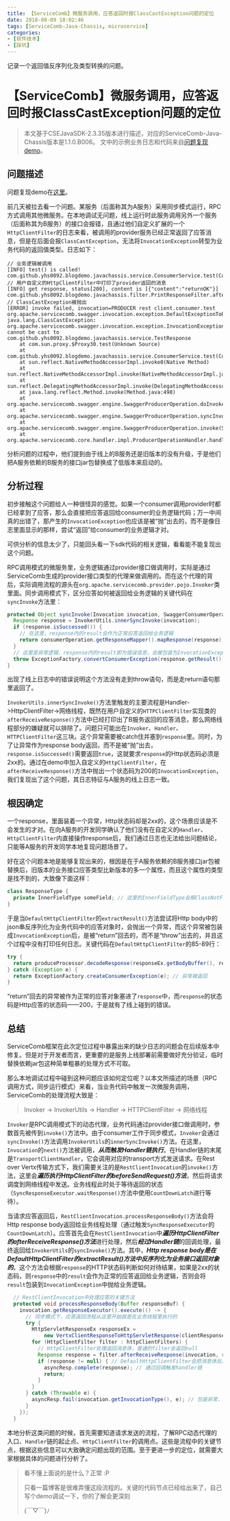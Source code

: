 ```yaml
---
title: 【ServiceComb】微服务调用，应答返回时报ClassCastException问题的定位
date: 2018-08-09 18:02:46
tags: [ServiceComb-Java-Chassis, microservice]
categories:
- [软件技术]
- [踩坑]
---
```


记录一个返回值反序列化及类型转换的问题。
<!-- more -->
# 【ServiceComb】微服务调用，应答返回时报ClassCastException问题的定位

> 本文基于CSEJavaSDK-2.3.35版本进行描述，对应的ServiceComb-Java-Chassis版本是1.1.0.B006。
> 文中的示例业务日志和代码来自[问题复现demo][问题复现demo]。

## 问题描述

问题复现demo在[这里][问题复现demo]。

前几天被拉去看一个问题。某服务（后面称其为A服务）采用同步模式运行，RPC方式调用其他微服务。在本地调试无问题，线上运行时此服务调用另外一个服务（后面称其为B服务）的接口会报错，且通过他们自定义扩展的一个`HttpClientFilter`的日志来看，被调用的provider服务已经正常返回了应答消息，但是在后面会报`ClassCastException`，无法将`InvocationException`转型为业务代码的返回值类型。日志如下：
```
// 业务逻辑被调用
[INFO] test() is called! com.github.yhs0092.blogdemo.javachassis.service.ConsumerService.test(ConsumerService.java:20)
// 用户自定义的HttpClientFilter中打印了provider返回的消息
[INFO] get response, status[200], content is [{"content":"returnOK"}] com.github.yhs0092.blogdemo.javachassis.filter.PrintResponseFilter.afterReceiveResponse(PrintResponseFilter.java:26)
// ClassCastException被抛出
[ERROR] invoke failed, invocation=PRODUCER rest client.consumer.test org.apache.servicecomb.swagger.invocation.exception.DefaultExceptionToResponseConverter.convert(DefaultExceptionToResponseConverter.java:35)
java.lang.ClassCastException: org.apache.servicecomb.swagger.invocation.exception.InvocationException cannot be cast to com.github.yhs0092.blogdemo.javachassis.service.TestResponse
	at com.sun.proxy.$Proxy30.test(Unknown Source)
	at com.github.yhs0092.blogdemo.javachassis.service.ConsumerService.test(ConsumerService.java:21)
	at sun.reflect.NativeMethodAccessorImpl.invoke0(Native Method)
	at sun.reflect.NativeMethodAccessorImpl.invoke(NativeMethodAccessorImpl.java:62)
	at sun.reflect.DelegatingMethodAccessorImpl.invoke(DelegatingMethodAccessorImpl.java:43)
	at java.lang.reflect.Method.invoke(Method.java:498)
	at org.apache.servicecomb.swagger.engine.SwaggerProducerOperation.doInvoke(SwaggerProducerOperation.java:160)
	at org.apache.servicecomb.swagger.engine.SwaggerProducerOperation.syncInvoke(SwaggerProducerOperation.java:148)
	at org.apache.servicecomb.swagger.engine.SwaggerProducerOperation.invoke(SwaggerProducerOperation.java:115)
	at org.apache.servicecomb.core.handler.impl.ProducerOperationHandler.handle(ProducerOperationHandler.java:40)
```
分析问题的过程中，他们提到由于线上的B服务还是旧版本的没有升级，于是他们把A服务依赖的B服务的接口jar包替换成了低版本来启动的。

## 分析过程

初步接触这个问题给人一种很怪异的感觉。如果一个consumer调用provider时都已经拿到了应答，那么会直接把应答返回给consumer的业务逻辑代码；万一中间真的出错了，那产生的`InvocationException`也应该是被“抛”出去的，而不是像日志里面显示的那样，尝试“返回”给consumer的业务逻辑才对。

可供分析的信息太少了，只能回头看一下sdk代码的相关逻辑，看看能不能复现出这个问题。

RPC调用模式的微服务里，业务逻辑通过provider接口做调用时，实际是通过ServiceComb生成的provider接口类型的代理来做调用的。而在这个代理的背后，实际调用流程的源头在`org.apache.servicecomb.provider.pojo.Invoker`类里面。同步调用模式下，区分应答如何被返回给业务逻辑的关键代码在`syncInvoke`方法里：
```java
protected Object syncInvoke(Invocation invocation, SwaggerConsumerOperation consumerOperation) {
  Response response = InvokerUtils.innerSyncInvoke(invocation);
  if (response.isSuccessed()) {
    // 在这里，response内的result会作为正常应答返回给业务逻辑
    return consumerOperation.getResponseMapper().mapResponse(response);
  }
  // 这里是异常逻辑，response内的result即为错误信息，会被包装为InvocationException抛给业务逻辑
  throw ExceptionFactory.convertConsumerException(response.getResult());
}
```
出现了线上日志中的错误说明这个方法没有走到throw语句，而是走return语句那里返回了。

`InvokerUtils.innerSyncInvoke()`方法里触发的主要流程是Handler->HttpClientFilter->网络线程，既然在用户自定义的`HTTPClientFilter`实现类的`afterReceiveResponse()`方法中已经打印出了B服务返回的应答消息，那么网络线程部分的嫌疑就可以排除了。问题只可能出在`Invoker`、`Handler`、`HTTPClientFilter`这三块。这个异常需要被catch住并塞到`response`里。同时，为了让异常作为response body返回，而不是被“抛”出去，`response.isSuccessed()`需要返回`true`，这就要求`response`的Http状态码必须是2xx的。通过在demo中加入自定义的`HttpClientFilter`，在`afterReceiveResponse()`方法中抛出一个状态码为200的`InvocationException`，我们复现出了这个问题，其日志特征与A服务的线上日志一致。

## 根因确定

一个response，里面装着一个异常，Http状态码却是2xx的，这个场景应该是不会发生的才对。在向A服务的开发同学确认了他们没有在自定义的`Handler`、`HttpClientFilter`内直接操作response后，我们通过日志也无法给出问题结论，只能等A服务的开发同学本地复现问题场景了。

好在这个问题本地是能够复现出来的，根因是在于A服务依赖的B服务接口jar包被替换后，旧版本的业务接口应答类型比新版本的多一个属性，而且这个属性的类型是找不到的，大致像下面这样：
```java
class ResponseType {
  private InnerFieldType someField; // 这里的InnerFieldType会报ClassNotFound
}
```
于是当`DefaultHttpClientFilter`的`extractResult()`方法尝试将Http body中的json串反序列化为业务代码中的应答对象时，会抛出一个异常，而这个异常被包装成`InvocationException`后，是被“return”回去的，而不是“throw”出去的，并且这个过程中没有打印任何日志。关键代码在`DefaultHttpClientFilter`的85-89行：
```java
try {
  return produceProcessor.decodeResponse(responseEx.getBodyBuffer(), responseMeta.getJavaType());
} catch (Exception e) {
  return ExceptionFactory.createConsumerException(e); // 异常被返回
}
```
“return”回去的异常被作为正常的应答对象塞进了`response`中，而`response`的状态码是Http应答的状态码——200，于是就有了线上碰到的错误。

## 总结

ServiceComb框架在此次定位过程中暴露出来的缺少日志的问题会在后续版本中修复。但是对于开发者而言，更重要的是服务上线部署前需要做好充分验证，临时替换依赖jar包这种简单粗暴的处理方式不可取。

那么本地调试过程中碰到这种问题应该如何定位呢？以本文所描述的场景（RPC调用方式，同步运行模式）来看，当业务代码中触发一次微服务调用，ServiceComb的处理流程大致是：
> Invoker -> InvokerUtils -> Handler -> HTTPClientFilter -> 网络线程

`Invoker`是RPC调用模式下的动态代理，业务代码通过provider接口做调用时，参数首先被传到`invoke()`方法中。由于consumer工作于同步模式，`Invoker`会通过`syncInvoke()`方法调用`InvokerUtils`的`innerSyncInvoke()`方法。在这里，`Invocation`的`next()`方法被调用，***从而触发Handler链执行***。在Handler链的末尾是`TransportClientHandler`，它会调用对应的transport方式发送请求。在Rest over Vertx传输方式下，我们需要关注的是`RestClientInvocation`的`invoke()`方法，这里会***遍历执行HttpClientFilter的beforeSendRequest()方法***，然后将请求调度到网络线程中发送。业务线程此时处于等待返回的状态（`SyncResponseExecutor.waitResponse()`方法中使用`CountDownLatch`进行等待）。

当请求应答返回后，`RestClientInvocation.processResponseBody()`方法会将Http response body返回给业务线程处理（通过触发`SyncResponseExecutor`的`CountDownLatch`）。应答首先会在`RestClientInvocation`中***遍历HttpClientFilter的afterReceiveResponse()方法***进行处理，然后***经过Handler链***的回调处理，最终返回给`InvokerUtils`的`syncInvoke()`方法。其中，***Http response body是在DefaultHttpClientFilter的extractResult()方法中反序列化为业务接口返回对象的***。这个方法会根据`response`的HTTP状态码判断如何对待结果，如果是2xx的状态码，则`response`中的`result`会作为正常的应答返回给业务逻辑，否则会将`result`包装到`InvocationException`中抛给业务逻辑。
```java
  // RestClientInvocation中处理应答的关键方法
  protected void processResponseBody(Buffer responseBuf) {
    invocation.getResponseExecutor().execute(() -> {
      // 同步模式下，应答返回流程从这里开始就是在业务线程里执行的
      try {
        HttpServletResponseEx responseEx =
            new VertxClientResponseToHttpServletResponse(clientResponse, responseBuf);
        for (HttpClientFilter filter : httpClientFilters) {
          // HttpClientFilter处理返回消息体，普通的filter会返回null
          Response response = filter.afterReceiveResponse(invocation, responseEx);
          if (response != null) { // DefaultHttpClientFilter会把消息体反序列化为应答对象，装入response返回
            asyncResp.complete(response); // 通过回调触发handler链
            return;
          }
        }
      } catch (Throwable e) {
        asyncResp.fail(invocation.getInvocationType(), e); // 包装异常，通过回调触发handler链
      }
    });
  }
```

本地分析这类问题的时候，首先需要知道请求发送的流程，了解RPC动态代理的入口、`Handler`链的起止点、`HttpClientFilter`的调用点。这些是流程中的关键节点，根据这些信息可以大致确定问题出现的范围。至于更进一步的定位，就需要大家根据具体的问题进行分析了。

> 看不懂上面说的是什么？正常 :P
>
> 只看一篇博客是很难弄懂这段流程的。关键的代码节点已经给出来了，自己写个demo调试一下，你的了解会更深刻
>
> (￣▽￣)ﾉ

[问题复现demo]: https://github.com/yhs0092/CSEBlogDemo-DecodeResponseError
